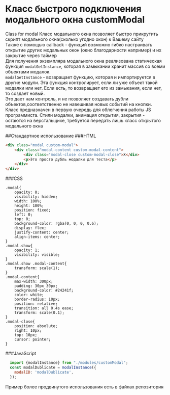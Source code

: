 # Класс быстрого подключения модального окна customModal
Class for modal
Класс модального окна позволяет быстро прикрутить скрипт модального окна(сколько угодно окон) к Вашему сайту  
Также с помощью callback - функций возможно гибко настраивать открытие других модальных окон (окно благодарности например) и их закрытие через таймер  
Для получения экземпляра модального окна реализована статическая функция `modalGetInstance`, которая в замыкании хранит массив со всеми объектами модалок.  
`modalGetInstance` - возвращает функцию, которая и импортируется в другие модули. Эта функция контролирует, если ли уже объект такой модалки или нет. Если есть, то возвращает его из замыкания, если нет, то создает новый.  
Это дает нам контроль, и не позволяет создавать дубли объектов,соответственно не навешивая новых событий на кнопки.
Класс предназначен в первую очередь для облегчения работы JS программиста. Стили модалки, анимация открытия, закрытия - остаются на верстальщике, требуется передать лишь класс открытого модального окна  

##Стандартное использование
###HTML
```HTML
<div class="modal custom-modal">
    <div class="modal-content custom-modal-content">
        <div class="modal-close custom-modal-close">X</div>
        <p>Это просто дубль модалки для теста</p>
    </div>
</div>
```
###CSS
```примерный CSS
.modal{
    opacity: 0;
    visibility: hidden;
    width: 100%;
    height: 100%;
    position: fixed;
    left: 0;
    top: 0;
    background-color: rgba(0, 0, 0, 0.6);
    display: flex;
    justify-content: center;
    align-items: center;
}
.modal.show{
    opacity: 1;
    visibility: visible;
}
.modal.show .modal-content{
    transform: scale(1);
}
.modal-content{
    max-width: 300px;
    padding: 30px 30px;
    background-color: #24241f;
    color: white;
    border-radius: 10px;
    position: relative;
    transition: all 0.4s ease;
    transform: scale(0.1);
}
.modal-close{
    position: absolute;
    right: 10px;
    top: 10px;
    cursor: pointer;
}
```
###JavaScript
```JavaScript
  import {modalInstance} from "./modules/customModal";
  const modalDublicate = modalInstance({
    modalID: 'modalDublicate',
  });
```
Пример более продвинутого использования есть в файлах репозитория

